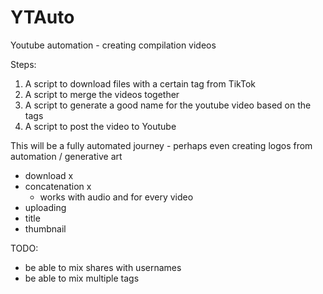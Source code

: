 # YTAuto
Youtube automation - creating compilation videos 


Steps: 
1) A script to download files with a certain tag from TikTok 
2) A script to merge the videos together 
3) A script to generate a good name for the youtube video based on the tags 
4) A script to post the video to Youtube 


This will be a fully automated journey - perhaps even creating logos from automation / generative art 



- download x
- concatenation x
  - works with audio and for every video  
- uploading
- title 
- thumbnail



TODO: 
- be able to mix shares with usernames 
- be able to mix multiple tags 
